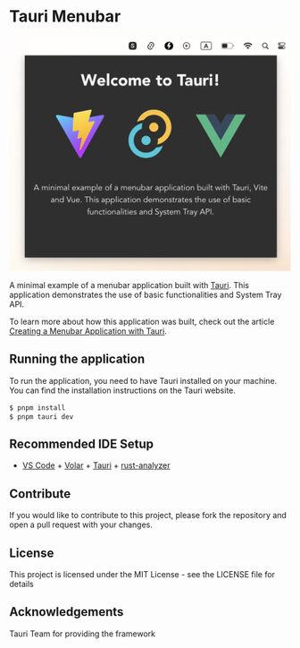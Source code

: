 # Tauri Menubar

<p align="center">
  <img src="./screenshot.png" alt="Menubar app with Tauri" />
</p>

A minimal example of a menubar application built with [Tauri](https://tauri.app/). This application demonstrates the use of basic functionalities and System Tray API.

To learn more about how this application was built, check out the article [Creating a Menubar Application with Tauri](https://...).

## Running the application
To run the application, you need to have Tauri installed on your machine. You can find the installation instructions on the Tauri website.

    $ pnpm install 
    $ pnpm tauri dev

## Recommended IDE Setup

- [VS Code](https://code.visualstudio.com/) + [Volar](https://marketplace.visualstudio.com/items?itemName=Vue.volar) + [Tauri](https://marketplace.visualstudio.com/items?itemName=tauri-apps.tauri-vscode) + [rust-analyzer](https://marketplace.visualstudio.com/items?itemName=rust-lang.rust-analyzer)

## Contribute
If you would like to contribute to this project, please fork the repository and open a pull request with your changes.

## License
This project is licensed under the MIT License - see the LICENSE file for details

## Acknowledgements
Tauri Team for providing the framework
